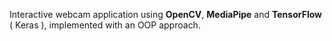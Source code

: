 Interactive webcam application using **OpenCV**, **MediaPipe** and **TensorFlow** ( Keras ), implemented with an OOP approach.
